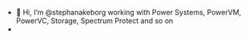 - 👋 Hi, I’m @stephanakeborg working with Power Systems, PowerVM, PowerVC, Storage, Spectrum Protect and so on
-
<!---
stephanakeborg/stephanakeborg is a ✨ special ✨ repository because its `README.md` (this file) appears on your GitHub profile.
You can click the Preview link to take a look at your changes.
--->
